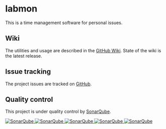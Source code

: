 # labmon
This is a time management software for personal issues.

## Wiki
The utilities and usage are described in the [GitHub Wiki](https://github.com/Gentleman1983/labmon/wiki). State of the wiki is the latest release.

## Issue tracking
The project issues are tracked on [GitHub](https://github.com/Gentleman1983/labmon/issues).

## Quality control
This project is under quality control by [SonarQube](https://www.sonarqube.org).

[![SonarQube](https://sonarcloud.io/api/project_badges/measure?project=net.havox.labmon%3Alabmon&metric=alert_status "The current SonarQube analysis status")
![SonarQube](https://sonarcloud.io/api/project_badges/measure?project=net.havox.labmon%3Alabmon&metric=coverage "The current coverage")
![SonarQube](https://sonarcloud.io/api/project_badges/measure?project=net.havox.labmon%3Alabmon&metric=bugs "The current number of SonarQube bugs")
![SonarQube](https://sonarcloud.io/api/project_badges/measure?project=net.havox.labmon%3Alabmon&metric=vulnerabilities "The current number of SonarQube vulnerabilities")
![SonarQube](https://sonarcloud.io/api/project_badges/measure?project=net.havox.labmon%3Alabmon&metric=code_smells "The current number of SonarQube code smells")](https://sonarcloud.io/dashboard?id=net.havox.labmon%3Alabmon)
